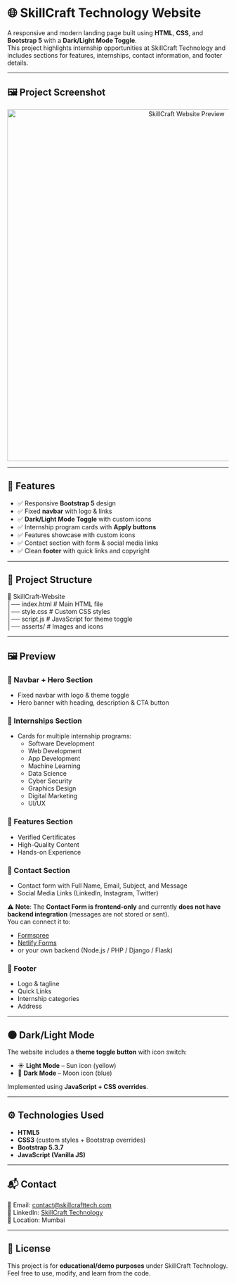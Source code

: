 # 🌐 SkillCraft Technology Website

A responsive and modern landing page built using **HTML**, **CSS**, and **Bootstrap 5** with a **Dark/Light Mode Toggle**.  
This project highlights internship opportunities at SkillCraft Technology and includes sections for features, internships, contact information, and footer details.

---

## 🖼️ Project Screenshot  

<p align="center">
  <img src="asserts/screenshot.png" alt="SkillCraft Website Preview" width="800">
</p>

---

## 🚀 Features

- ✅ Responsive **Bootstrap 5** design  
- ✅ Fixed **navbar** with logo & links  
- ✅ **Dark/Light Mode Toggle** with custom icons  
- ✅ Internship program cards with **Apply buttons**  
- ✅ Features showcase with custom icons  
- ✅ Contact section with form & social media links  
- ✅ Clean **footer** with quick links and copyright  

---

## 📂 Project Structure

📁 SkillCraft-Website  
│── index.html # Main HTML file  
│── style.css # Custom CSS styles  
│── script.js # JavaScript for theme toggle  
│── asserts/ # Images and icons  

---

## 🖼️ Preview

### 🔹 Navbar + Hero Section
- Fixed navbar with logo & theme toggle  
- Hero banner with heading, description & CTA button  

### 🔹 Internships Section
- Cards for multiple internship programs:
  - Software Development  
  - Web Development  
  - App Development  
  - Machine Learning  
  - Data Science  
  - Cyber Security  
  - Graphics Design  
  - Digital Marketing  
  - UI/UX  

### 🔹 Features Section
- Verified Certificates  
- High-Quality Content  
- Hands-on Experience  

### 🔹 Contact Section
- Contact form with Full Name, Email, Subject, and Message  
- Social Media Links (LinkedIn, Instagram, Twitter)  

⚠️ **Note**: The **Contact Form is frontend-only** and currently **does not have backend integration** (messages are not stored or sent).  
You can connect it to:  
- [Formspree](https://formspree.io/)  
- [Netlify Forms](https://docs.netlify.com/forms/setup/)  
- or your own backend (Node.js / PHP / Django / Flask)  

### 🔹 Footer
- Logo & tagline  
- Quick Links  
- Internship categories  
- Address  

---

## 🌑 Dark/Light Mode

The website includes a **theme toggle button** with icon switch:

- ☀️ **Light Mode** – Sun icon (yellow)  
- 🌙 **Dark Mode** – Moon icon (blue)  

Implemented using **JavaScript + CSS overrides**.

---

## ⚙️ Technologies Used

- **HTML5**  
- **CSS3** (custom styles + Bootstrap overrides)  
- **Bootstrap 5.3.7**  
- **JavaScript (Vanilla JS)**  

---

## 📬 Contact

📧 Email: [contact@skillcrafttech.com](mailto:contact@skillcrafttech.com)  
🔗 LinkedIn: [SkillCraft Technology](https://www.linkedin.com/company/skillcraft-technology/)  
📍 Location: Mumbai  

---

## 📜 License

This project is for **educational/demo purposes** under SkillCraft Technology.  
Feel free to use, modify, and learn from the code.
